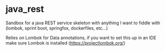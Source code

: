 # java_rest
Sandbox for a java REST service skeleton with anything I want to fiddle with (lombok, sprint boot, springfox, dockerfiles, etc...)

Relies on Lombok for Data annotations, if you want to set this up in an IDE make sure Lombok is installed (https://projectlombok.org/)
